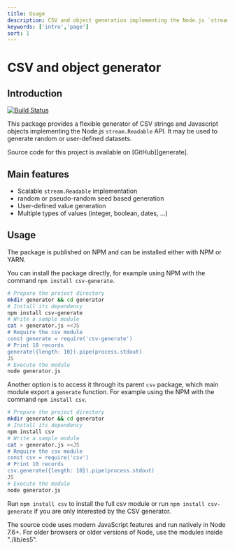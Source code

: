```yaml
---
title: Usage
description: CSV and object generation implementing the Node.js `stream.Readable` API
keywords: ['intro','page']
sort: 1
---
```


# CSV and object generator

## Introduction

[![Build Status](https://api.travis-ci.org/adaltas/node-csv-generate.svg)](https://travis-ci.org/#!/adaltas/node-csv-generate)

This package provides a flexible generator of CSV strings and Javascript objects
implementing the Node.js `stream.Readable` API. It may be used to generate 
random or user-defined datasets.

Source code for this project is available on [GitHub][generate].

## Main features

* Scalable `stream.Readable` implementation
* random or pseudo-random seed based generation
* User-defined value generation
* Multiple types of values (integer, boolean, dates, ...)

## Usage

The package is published on NPM and can be installed either with NPM or YARN.

You can install the package directly, for example using NPM with the command `npm install csv-generate`.

```bash
# Prepare the project directory
mkdir generator && cd generator
# Install its dependency
npm install csv-generate
# Write a sample module
cat > generator.js <<JS
# Require the csv module
const generate = require('csv-generate')
# Print 10 records
generate({length: 10}).pipe(process.stdout)
JS
# Execute the module
node generator.js
```

Another option is to access it through its parent `csv` package, which main module export a `generate` function. For example using the NPM with the command `npm install csv`.

```bash
# Prepare the project directory
mkdir generator && cd generator
# Install its dependency
npm install csv
# Write a sample module
cat > generator.js <<JS
# Require the csv module
const csv = require('csv')
# Print 10 records
csv.generate({length: 10}).pipe(process.stdout)
JS
# Execute the module
node generator.js
```

Run `npm install csv` to install the full csv module or run
`npm install csv-generate` if you are only interested by the CSV generator.



The source code uses modern JavaScript features and run natively in Node 7.6+.
For older browsers or older versions of Node, use the modules inside "./lib/es5".
